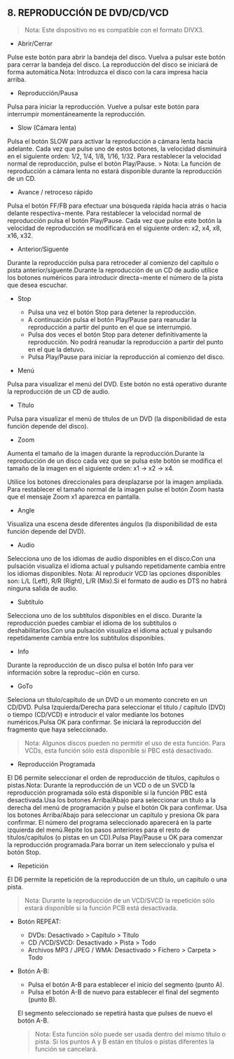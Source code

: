 ## 8. REPRODUCCIÓN DE DVD/CD/VCD

> Nota: Este dispositivo no es compatible con el formato DIVX3.

* Abrir/Cerrar

Pulse este botón para abrir la bandeja del disco. Vuelva a pulsar este botón para cerrar la bandeja del disco. La reproducción del disco se iniciará de forma automática.Nota: Introduzca el disco con la cara impresa hacia arriba.
    
* Reproducción/Pausa

Pulsa para iniciar la reproducción. Vuelve a pulsar este botón para interrumpir momentáneamente la reproducción.
    
* Slow (Cámara lenta)
  
Pulsa el botón SLOW para activar la reproducción a cámara lenta hacia adelante. Cada vez que pulse uno de estos botones, la velocidad disminuirá en el siguiente orden: 1/2, 1/4, 1/8, 1/16, 1/32. Para restablecer la velocidad normal de reproducción, pulse el botón Play/Pause.
    > Nota: La función de reproducción a cámara lenta no estará disponible durante la reproducción de un CD.
    
* Avance / retroceso rápido

Pulsa el botón FF/FB para efectuar una búsqueda rápida hacia atrás o hacia delante respectiva¬mente. Para restablecer la velocidad normal de reproducción pulsa el botón Play/Pause. Cada vez que pulse este botón la velocidad de reproducción se modificará en el siguiente orden: x2, x4, x8, x16, x32.
    
* Anterior/Siguente

Durante la reproducción pulsa para retroceder al comienzo del capítulo o pista anterior/siguente.Durante la reproducción de un CD de audio utilice los botones numéricos para introducir directa¬mente el número de la pista que desea escuchar.
    
* Stop

  * Pulsa una vez el botón Stop para detener la reproducción.
  * A continuación pulsa el botón Play/Pause para reanudar la reproducción a partir del punto en el que se interrumpió.
  * Pulsa dos veces el botón Stop para detener definitivamente la reproducción.
    No podrá reanudar la reproducción a partir del punto en el que la detuvo.
  * Pulsa Play/Pause para iniciar la reproducción al comienzo del disco.

* Menú

Pulsa para visualizar el menú del DVD. Este botón no está operativo durante la reproducción de un CD de audio.

* Título

Pulsa para visualizar el menú de títulos de un DVD (la disponibilidad de esta función depende del disco).

* Zoom

Aumenta el tamaño de la imagen durante la reproducción.Durante la reproducción de un disco cada vez que se pulsa este botón se modifica el tamaño de la imagen en el siguiente orden: x1 -> x2 -> x4.

Utilice los botones direccionales para desplazarse por la imagen ampliada. Para restablecer el tamaño normal de la imagen pulse el botón Zoom hasta que el mensaje Zoom x1 aparezca en pantalla.

* Angle

Visualiza una escena desde diferentes ángulos (la disponibilidad de esta función depende del DVD).

* Audio

Selecciona uno de los idiomas de audio disponibles en el disco.Con una pulsación visualiza el idioma actual y pulsando repetidamente cambia entre los idiomas disponibles. Nota: Al reproducir VCD las opciones disponibles son: L/L (Left), R/R (Right), L/R (Mix).Si el formato de audio es DTS no habrá ninguna salida de audio.

* Subtítulo

Selecciona uno de los subtítulos disponibles en el disco. Durante la reproducción puedes cambiar el idioma de los subtítulos o deshabilitarlos.Con una pulsación visualiza el idioma actual y pulsando repetidamente cambia entre los subtítulos disponibles.

* Info

Durante la reproducción de un disco pulsa el botón Info para ver información sobre la reproduc¬ción en curso.

* GoTo

Seleciona un título/capítulo de un DVD o un momento concreto en un CD/DVD. Pulsa Izquierda/Derecha para seleccionar el título / capítulo (DVD) o tiempo (CD/VCD) e introducir el valor mediante los botones numéricos.Pulsa OK para confirmar. Se iniciará la reproducción del fragmento que haya seleccionado.
> Nota: Algunos discos pueden no permitir el uso de esta función. Para VCDs, esta función sólo está disponible si PBC está desactivado.

* Reproducción Programada

El D6 permite seleccionar el orden de reproducción de títulos, capítulos o pistas.Nota: Durante la reproducción de un VCD o de un SVCD la reproducción programada sólo está disponible si la función PBC está desactivada.Usa los botones Arriba/Abajo para seleccionar un título a la derecha del menú de programación y pulse el botón Ok para confirmar. Usa los botones Arriba/Abajo para seleccionar un capítulo y presiona Ok para confirmar. El número del programa seleccionado aparecerá en la parte izquierda del menú.Repite los pasos anteriores para el resto de títulos/capítulos (o pistas en un CD).Pulsa Play/Pause u OK para comenzar la reproducción programada.Para borrar un item seleccionalo y pulsa el botón Stop.

* Repetición

El D6 permite la repetición de la reproducción de un título, un capítulo o una pista.

> Nota: Durante la reproducción de un VCD/SVCD la repetición sólo estará disponible si la función PCB está desactivada.

* Botón REPEAT:
    * DVDs: Desactivado > Capítulo > Título
    * CD /VCD/SVCD: Desactivado > Pista > Todo
    * Archivos MP3 / JPEG / WMA: Desactivado > Fichero > Carpeta > Todo

* Botón A-B:

    * Pulsa el botón A-B para establecer el inicio del segmento (punto A).
    * Pulsa el botón A-B de nuevo para establecer el final del segmento (punto B).

    El segmento seleccionado se repetirá hasta que pulses de nuevo el botón A-B.
    
    > Nota: Esta función sólo puede ser usada dentro del mismo título o pista. Si los puntos A y B están en títulos o pistas diferentes la función se cancelará.

